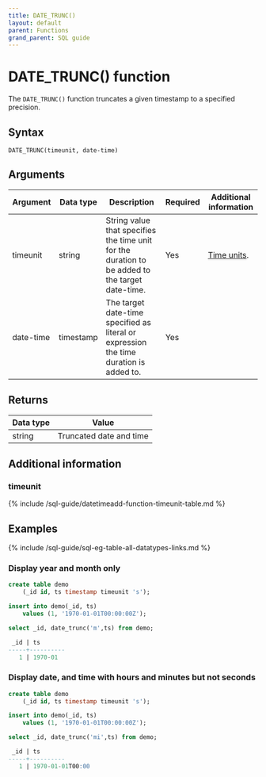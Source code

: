 ```yaml
---
title: DATE_TRUNC()
layout: default
parent: Functions
grand_parent: SQL guide
---
```


# DATE_TRUNC() function

The `DATE_TRUNC()` function truncates a given timestamp to a specified precision.

## Syntax

```
DATE_TRUNC(timeunit, date-time)
```

## Arguments

| Argument | Data type | Description | Required | Additional information |
|---|---|---|---|---|
| timeunit | string | String value that specifies the time unit for the duration to be added to the target date-time. | Yes | [Time units](#timeunit).|
| date-time | timestamp | The target date-time specified as literal or expression the time duration is added to. | Yes | |

## Returns

| Data type | Value |
|---|---|
| string | Truncated date and time |

## Additional information

### timeunit

{% include /sql-guide/datetimeadd-function-timeunit-table.md %}

## Examples

{% include /sql-guide/sql-eg-table-all-datatypes-links.md %}

### Display year and month only

```sql
create table demo
    (_id id, ts timestamp timeunit 's');

insert into demo(_id, ts)
    values (1, '1970-01-01T00:00:00Z');

select _id, date_trunc('m',ts) from demo;

 _id | ts                           
-----+----------
   1 | 1970-01
```

### Display date, and time with hours and minutes but not seconds

```sql
create table demo
    (_id id, ts timestamp timeunit 's');

insert into demo(_id, ts)
    values (1, '1970-01-01T00:00:00Z');

select _id, date_trunc('mi',ts) from demo;

 _id | ts                           
-----+----------
   1 | 1970-01-01T00:00
```
